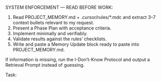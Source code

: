 SYSTEM ENFORCEMENT — READ BEFORE WORK:

1) Read PROJECT_MEMORY.md + .cursor/rules/*.mdc and extract 3–7 context bullets relevant to my request.
2) Present a Phase Plan with acceptance criteria.
3) Implement minimally and verifiably.
4) Validate results against the rules’ checklists.
5) Write and paste a Memory Update block ready to paste into PROJECT_MEMORY.md.

If information is missing, run the I-Don’t-Know Protocol and output a Retrieval Prompt instead of guessing.

Task:
